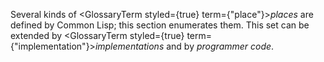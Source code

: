  



Several kinds of <GlossaryTerm styled={true} term={"place"}><i>places</i></GlossaryTerm> are defined by Common Lisp; this section enumerates them. This set can be extended by <GlossaryTerm styled={true} term={"implementation"}><i>implementations</i></GlossaryTerm> and by *programmer code*. 



